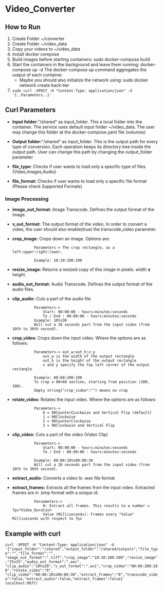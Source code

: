 # Video_Converter

## How to Run
1. Create Folder ~/converter
2. Create Folder ~/video_data
3. Copy your videos to ~/video_data
4. Install docker compose
5. Build images before starting containers: sudo docker-compose build
6. Start the containers in the background and leave them running: docker-compose up -d
   The docker-compose up command aggregates the output of each container.
	- Maybe you should also initialize the network using: sudo docker network create back-tier
7. `sudo curl -XPOST -H "Content-Type: application/json" -d '{..Parameters..}'`

## Curl Parameters

- **Input folder:**"/shared" as input_folder.
This a local folder into the container. The service uses default input folder ~/video_data.
The user may change this folder at the docker-compose.yaml file (volumes)

- **Output folder:**"/shared" as input_folder.
This is the output path for every type of conversion. Each operation keeps its directory tree inside the output path. 
User can change this path by changing the output_folder parameter

- **file_type:** Checks if user wants to load only a specific type of files {Video,Images,Audio}

- **file_format:** Checks if user wants to load only a specific file format (Please check Supported Formats)

### Image Processing
- **image_out_format:** Image Transcode. Defines the output format of the image.
- **v_out_format:** The output format of the video. In order to convert a video, the user should also enable(true) the transcode_video parameter.
- **crop_image:** Crops down an image. Options are:
                
                Parameters-> The crop rectangle, as a left:upper:right:lower.

				Example: 10:10:100:100

- **resize_image:** Returns a resized copy of this image in pixels. width **x** height.

- **audio_out_format:** Audio Transcode. Defines the output format of the audio files.
- **clip_audio:** Cuts a part of the audio file. 

                Parameters->
					Start: 00:00:00 - hours:minutes:seconds
					To / End : 00:00:00 - hours:minutes:seconds
				Example: 10to30
				Will cut a 20 seconds part from the input video (from 10th to 30th second).
- **crop_video:** Crops down the input video. Where the options are as follows:

				Parameters-> out_w:out_h:x:y
					out_w is the width of the output rectangle
					out_h is the height of the output rectangle
					x and y specify the top left corner of the output rectangle

				Example: 80:60:200:100
				To crop a 80×60 section, starting from position (200, 100).
				Empty string("crop_video":"") means no crop

- **rotate_video:** Rotates the input video. Where the options are as follows:

				Parameters->
					0 = 90CounterCLockwise and Vertical Flip (default)
					1 = 90Clockwise
					2 = 90CounterClockwise
					3 = 90Clockwise and Vertical Flip

- **clip_video:** Cuts a part of the video (Video Clip)

				Parameters->
					Start: 00:00:00 - hours:minutes:seconds
					To / End : 00:00:00 - hours:minutes:seconds

				Example: 00:00:10to00:00:30
				Will cut a 20 seconds part from the input video (from 10th to 30th second).

- **extract_audio:** Converts a video to .wav file format

- **extract_frames:** Extracts all the frames from the input video. Extracted frames are in .bmp format with a unique id.
				
				Paraameters->
					0: Extract all frames. This results to a number = fps*Video_Duration
					Value (Milliseconds): Frames every "Value" Milliseconds with respect to fps 

## Example with curl

`curl -XPOST -H "Content-Type: application/json" -d '{"input_folder":"/shared","output_folder":"/shared/outputs","file_type":"","file_format":"",
"image_out_format":".tiff","crop_image":"10:10:100:100","resize_image":"25x25","audio_out_format":".aac",
"clip_audio":"10to20","v_out_format":".avi","crop_video":"80:60:200:100","rotate_video":"0",
"clip_video":"00:00:10to00:00:30","extract_frames":"0","transcode_video":false,"extract_audio":false,"extract_frames":false}' localhost:9877/`
